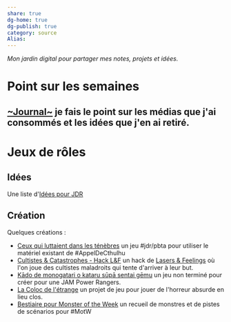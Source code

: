 ```yaml
---
share: true 
dg-home: true
dg-publish: true
category: source
Alias:
---
```


*Mon jardin digital pour partager mes notes, projets et idées.*

# Point sur les semaines

## [~Journal~](~Journal~.md) je fais le point sur les médias que j'ai consommés et les idées que j'en ai retiré.

# Jeux de rôles

## Idées 

Une liste d'[Idées pour JDR](./Id%C3%A9es%20pour%20JDR.md)

## Création

Quelques créations :
- [Ceux qui luttaient dans les ténèbres](../projets/cthulhu_pbta/Ceux%20qui%20luttaient%20dans%20les%20t%C3%A9n%C3%A8bres.md) un jeu #jdr/pbta pour utiliser le matériel existant de #AppelDeCthulhu 
- [Cultistes & Catastrophes - Hack L&F](../projets/C&C/L&F/Cultistes%20&%20Catastrophes%20-%20Hack%20L&F.md) un hack de [Lasers & Feelings](Lasers%20&%20Feelings.md) où l'on joue des cultistes maladroits qui tente d'arriver à leur but.
- [Kādo de monogatari o kataru sūpā sentai gēmu](../projets/Kado/K%C4%81do%20de%20monogatari%20o%20kataru%20s%C5%ABp%C4%81%20sentai%20g%C4%93mu.md) un jeu non terminé pour créer pour une JAM Power Rangers.
- [La Coloc de l'étrange](../projets/colloc_etrange/La%20Coloc%20de%20l'%C3%A9trange.md) un projet de jeu pour jouer de l'horreur absurde en lieu clos.
- [Bestiaire pour Monster of the Week](Bestiaire%20pour%20Monster%20of%20the%20Week.md) un recueil de monstres et de pistes de scénarios pour #MotW 


